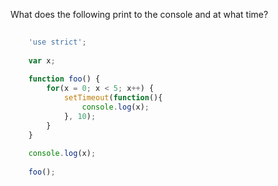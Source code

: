 What does the following print to the console and at what time?  
  
```javascript
    
    'use strict';
    
    var x;
    
    function foo() {
        for(x = 0; x < 5; x++) {
            setTimeout(function(){
                console.log(x);
            }, 10);
        }
    }
    
    console.log(x);
    
    foo();

